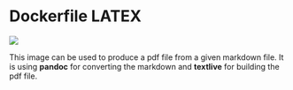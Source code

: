 # Dockerfile LATEX

[![](https://images.microbadger.com/badges/image/janbaer/textlive-pandoc.svg)](http://microbadger.com/images/janbaer/textlive-pandoc)

This image can be used to produce a pdf file from a given markdown file. It is using **pandoc** for converting
the markdown and **textlive** for building the pdf file.




